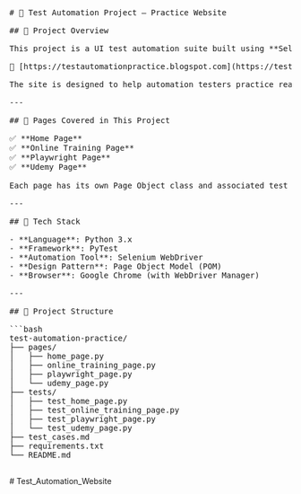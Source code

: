 <pre>

# 🧪 Test Automation Project – Practice Website

## 📌 Project Overview

This project is a UI test automation suite built using **Selenium (Python)**, following the **Page Object Model (POM)** design pattern. It targets the mock automation practice website:

🔗 [https://testautomationpractice.blogspot.com](https://testautomationpractice.blogspot.com)

The site is designed to help automation testers practice real-world UI element interactions including buttons, tables, popups, dropdowns, and more.

---

## 🎯 Pages Covered in This Project

✅ **Home Page**  
✅ **Online Training Page**  
✅ **Playwright Page**  
✅ **Udemy Page**

Each page has its own Page Object class and associated test file for modular, scalable automation.

---

## 🧰 Tech Stack

- **Language**: Python 3.x  
- **Framework**: PyTest  
- **Automation Tool**: Selenium WebDriver  
- **Design Pattern**: Page Object Model (POM)  
- **Browser**: Google Chrome (with WebDriver Manager)

---

## 📁 Project Structure

```bash
test-automation-practice/
├── pages/
│   ├── home_page.py
│   ├── online_training_page.py
│   ├── playwright_page.py
│   └── udemy_page.py
├── tests/
│   ├── test_home_page.py
│   ├── test_online_training_page.py
│   ├── test_playwright_page.py
│   └── test_udemy_page.py
├── test_cases.md
├── requirements.txt
└── README.md

</pre>#   T e s t _ A u t o m a t i o n _ W e b s i t e  
 